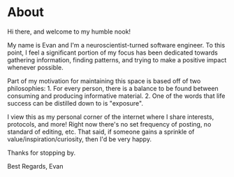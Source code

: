 # About

Hi there, and welcome to my humble nook!

My name is Evan and I'm a neuroscientist-turned software engineer.
To this point, I feel a significant portion of my focus has been dedicated towards gathering information, finding patterns, and trying to make a positive impact whenever possible.

Part of my motivation for maintaining this space is based off of two philosophies:
    1. For every person, there is a balance to be found between consuming and producing informative material.
    2. One of the words that life success can be distilled down to is "exposure".

I view this as my personal corner of the internet where I share interests, protocols, and more!
Right now there's no set frequency of posting, no standard of editing, etc.
That said, if someone gains a sprinkle of value/inspiration/curiosity, then I'd be very happy.

Thanks for stopping by.


Best Regards,
Evan

